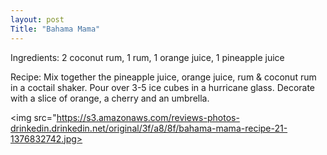 ```yaml
---
layout: post
Title: "Bahama Mama"
---
```


Ingredients: 2 coconut rum, 1 rum, 1 orange juice, 1 pineapple juice

Recipe: Mix together the pineapple juice, orange juice, rum & coconut rum in a coctail shaker. Pour over 3-5 ice cubes in a hurricane glass. Decorate with a slice of orange, a cherry and an umbrella.

<img src="https://s3.amazonaws.com/reviews-photos-drinkedin.drinkedin.net/original/3f/a8/8f/bahama-mama-recipe-21-1376832742.jpg>
